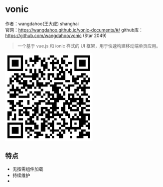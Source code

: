 # vonic 

作者：wangdahoo(王大虎) shanghai   
官网：<https://wangdahoo.github.io/vonic-documents/#/>
github库：<https://github.com/wangdahoo/vonic>  (Star 2049)

> 一个基于 vue.js 和 ionic 样式的 UI 框架，用于快速构建移动端单页应用。

![demo](images/vonic-demo-qrcode.png)

## 特点

+ 无按需组件加载
+ 持续维护
+ 